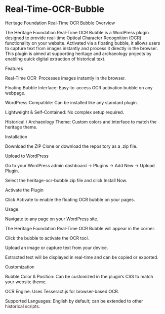 # Real-Time-OCR-Bubble
Heritage Foundation Real-Time OCR Bubble
Overview

The Heritage Foundation Real-Time OCR Bubble is a WordPress plugin designed to provide real-time Optical Character Recognition (OCR) functionality on your website. Activated via a floating bubble, it allows users to capture text from images instantly and process it directly in the browser. This plugin is aimed at supporting heritage and archaeology projects by enabling quick digital extraction of historical text.

Features

Real-Time OCR: Processes images instantly in the browser.

Floating Bubble Interface: Easy-to-access OCR activation bubble on any webpage.

WordPress Compatible: Can be installed like any standard plugin.

Lightweight & Self-Contained: No complex setup required.

Historical / Archaeology Theme: Custom colors and interface to match the heritage theme.

Installation

Download the ZIP
Clone or download the repository as a .zip file.

Upload to WordPress

Go to your WordPress admin dashboard → Plugins → Add New → Upload Plugin.

Select the heritage-ocr-bubble.zip file and click Install Now.

Activate the Plugin

Click Activate to enable the floating OCR bubble on your pages.

Usage

Navigate to any page on your WordPress site.

The Heritage Foundation Real-Time OCR Bubble will appear in the corner.

Click the bubble to activate the OCR tool.

Upload an image or capture text from your device.

Extracted text will be displayed in real-time and can be copied or exported.

Customization

Bubble Color & Position: Can be customized in the plugin’s CSS to match your website theme.

OCR Engine: Uses Tesseract.js for browser-based OCR.

Supported Languages: English by default; can be extended to other historical scripts.
